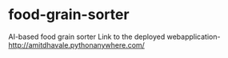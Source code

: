 # food-grain-sorter
 AI-based food grain sorter
 Link to the deployed webapplication- http://amitdhavale.pythonanywhere.com/
